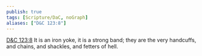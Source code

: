 ```yaml
---
publish: true
tags: [Scripture/DaC, noGraph]
aliases: ["D&C 123:8"]
---
```

[D&C 123:8](https://churchofjesuschrist.org/study/scriptures/dc-testament/dc/123?lang=eng&id=p8#p8) It is an iron yoke, it is a strong band; they are the very handcuffs, and chains, and shackles, and fetters of hell.
